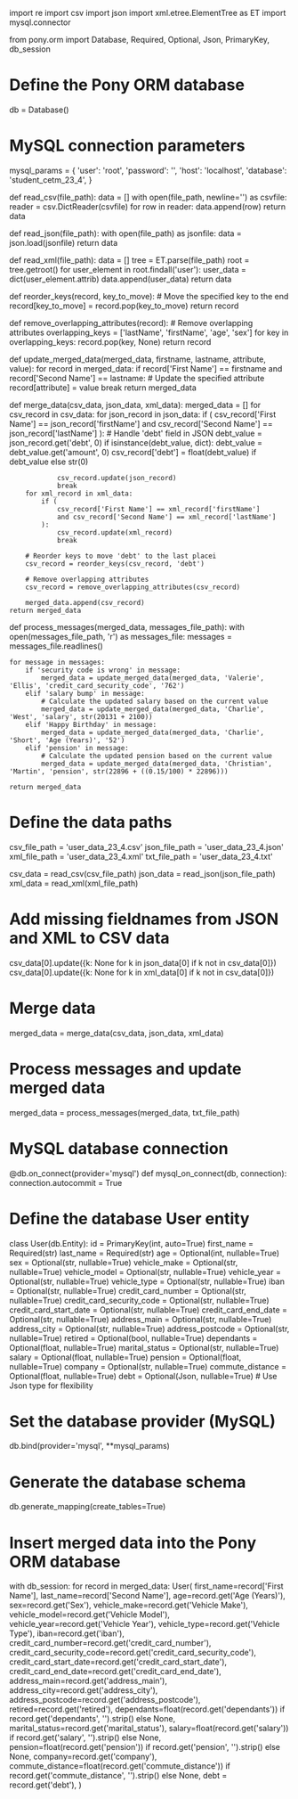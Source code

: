 import re
import csv
import json
import xml.etree.ElementTree as ET
import mysql.connector

from pony.orm import Database, Required, Optional, Json, PrimaryKey, db_session

# Define the Pony ORM database
db = Database()

# MySQL connection parameters
mysql_params = {
    'user': 'root',
    'password': '',
    'host': 'localhost',
    'database': 'student_cetm_23_4',
}

def read_csv(file_path):
    data = []
    with open(file_path, newline='') as csvfile:
        reader = csv.DictReader(csvfile)
        for row in reader:
            data.append(row)
    return data

def read_json(file_path):
    with open(file_path) as jsonfile:
        data = json.load(jsonfile)
    return data

def read_xml(file_path):
    data = []
    tree = ET.parse(file_path)
    root = tree.getroot()
    for user_element in root.findall('user'):
        user_data = dict(user_element.attrib)
        data.append(user_data)
    return data

def reorder_keys(record, key_to_move):
    # Move the specified key to the end
    record[key_to_move] = record.pop(key_to_move)
    return record

def remove_overlapping_attributes(record):
    # Remove overlapping attributes
    overlapping_keys = ['lastName', 'firstName', 'age', 'sex']
    for key in overlapping_keys:
        record.pop(key, None)
    return record

def update_merged_data(merged_data, firstname, lastname, attribute, value):
    for record in merged_data:
        if record['First Name'] == firstname and record['Second Name'] == lastname:
            # Update the specified attribute
            record[attribute] = value
            break
    return merged_data

def merge_data(csv_data, json_data, xml_data):
    merged_data = []
    for csv_record in csv_data:
        for json_record in json_data:
            if (
                csv_record['First Name'] == json_record['firstName']
                and csv_record['Second Name'] == json_record['lastName']
            ):
                # Handle 'debt' field in JSON
                debt_value = json_record.get('debt', 0)
                if isinstance(debt_value, dict):
                    debt_value = debt_value.get('amount', 0)
                csv_record['debt'] = float(debt_value) if debt_value else str(0)

                csv_record.update(json_record)
                break
        for xml_record in xml_data:
            if (
                csv_record['First Name'] == xml_record['firstName']
                and csv_record['Second Name'] == xml_record['lastName']
            ):
                csv_record.update(xml_record)
                break
        
        # Reorder keys to move 'debt' to the last placei
        csv_record = reorder_keys(csv_record, 'debt')

        # Remove overlapping attributes
        csv_record = remove_overlapping_attributes(csv_record)

        merged_data.append(csv_record)
    return merged_data

def process_messages(merged_data, messages_file_path):
    with open(messages_file_path, 'r') as messages_file:
        messages = messages_file.readlines()

    for message in messages:
        if 'security code is wrong' in message:
            merged_data = update_merged_data(merged_data, 'Valerie', 'Ellis', 'credit_card_security_code', '762')
        elif 'salary bump' in message:
            # Calculate the updated salary based on the current value
            merged_data = update_merged_data(merged_data, 'Charlie', 'West', 'salary', str(20131 + 2100))
        elif 'Happy Birthday' in message:
            merged_data = update_merged_data(merged_data, 'Charlie', 'Short', 'Age (Years)', '52')
        elif 'pension' in message:
            # Calculate the updated pension based on the current value
            merged_data = update_merged_data(merged_data, 'Christian', 'Martin', 'pension', str(22896 + ((0.15/100) * 22896)))

    return merged_data

# Define the data paths
csv_file_path = 'user_data_23_4.csv'
json_file_path = 'user_data_23_4.json'
xml_file_path = 'user_data_23_4.xml'
txt_file_path = 'user_data_23_4.txt'

csv_data = read_csv(csv_file_path)
json_data = read_json(json_file_path)
xml_data = read_xml(xml_file_path)

# Add missing fieldnames from JSON and XML to CSV data
csv_data[0].update({k: None for k in json_data[0] if k not in csv_data[0]})
csv_data[0].update({k: None for k in xml_data[0] if k not in csv_data[0]})

# Merge data
merged_data = merge_data(csv_data, json_data, xml_data)

# Process messages and update merged data
merged_data = process_messages(merged_data, txt_file_path)

# MySQL database connection
@db.on_connect(provider='mysql')
def mysql_on_connect(db, connection):
    connection.autocommit = True

# Define the database User entity
class User(db.Entity):
    id = PrimaryKey(int, auto=True)
    first_name = Required(str)
    last_name = Required(str)
    age = Optional(int, nullable=True)
    sex = Optional(str, nullable=True)
    vehicle_make = Optional(str, nullable=True)
    vehicle_model = Optional(str, nullable=True)
    vehicle_year = Optional(str, nullable=True)
    vehicle_type = Optional(str, nullable=True)
    iban = Optional(str, nullable=True)
    credit_card_number = Optional(str, nullable=True)
    credit_card_security_code = Optional(str, nullable=True)
    credit_card_start_date = Optional(str, nullable=True)
    credit_card_end_date = Optional(str, nullable=True)
    address_main = Optional(str, nullable=True)
    address_city = Optional(str, nullable=True)
    address_postcode = Optional(str, nullable=True)
    retired = Optional(bool, nullable=True)
    dependants = Optional(float, nullable=True)
    marital_status = Optional(str, nullable=True)
    salary = Optional(float, nullable=True)
    pension = Optional(float, nullable=True)
    company = Optional(str, nullable=True)
    commute_distance = Optional(float, nullable=True)
    debt = Optional(Json, nullable=True)  # Use Json type for flexibility

# Set the database provider (MySQL)
db.bind(provider='mysql', **mysql_params)

# Generate the database schema
db.generate_mapping(create_tables=True)

# Insert merged data into the Pony ORM database
with db_session:
    for record in merged_data:
        User(
            first_name=record['First Name'],
            last_name=record['Second Name'],
            age=record.get('Age (Years)'),
            sex=record.get('Sex'),
            vehicle_make=record.get('Vehicle Make'),
            vehicle_model=record.get('Vehicle Model'),
            vehicle_year=record.get('Vehicle Year'),
            vehicle_type=record.get('Vehicle Type'),
            iban=record.get('iban'),
            credit_card_number=record.get('credit_card_number'),
            credit_card_security_code=record.get('credit_card_security_code'),
            credit_card_start_date=record.get('credit_card_start_date'),
            credit_card_end_date=record.get('credit_card_end_date'),
            address_main=record.get('address_main'),
            address_city=record.get('address_city'),
            address_postcode=record.get('address_postcode'),
            retired=record.get('retired'),
            dependants=float(record.get('dependants')) if record.get('dependants', '').strip() else None,
            marital_status=record.get('marital_status'),
            salary=float(record.get('salary')) if record.get('salary', '').strip() else None,
            pension=float(record.get('pension')) if record.get('pension', '').strip() else None,
            company=record.get('company'),
            commute_distance=float(record.get('commute_distance')) if record.get('commute_distance', '').strip() else None,
            debt = record.get('debt'),
        )
